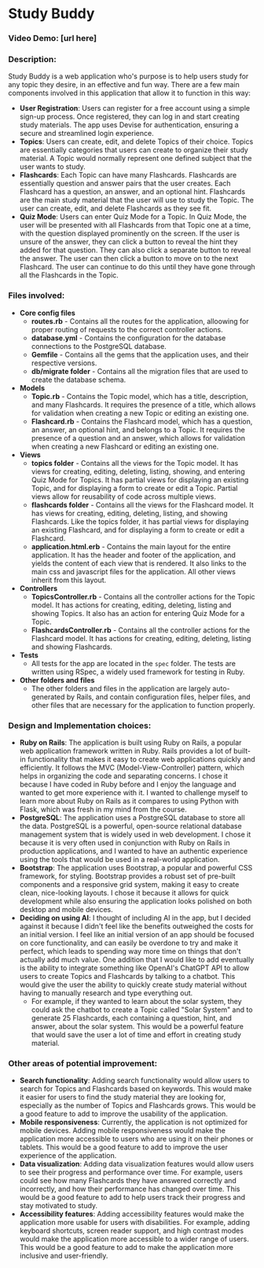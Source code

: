 # Study Buddy

### Video Demo: [url here]

### Description:
Study Buddy is a web application who's purpose is to help users study for any topic they desire, in an effective and fun way. There are a few main components involved in this application that allow it to function in this way:
- **User Registration**: Users can register for a free account using a simple sign-up process. Once registered, they can log in and start creating study materials. The app uses Devise for authentication, ensuring a secure and streamlined login experience.
- **Topics**: Users can create, edit, and delete Topics of their choice. Topics are essentially categories that users can create to organize their study material. A Topic would normally represent one defined subject that the user wants to study.
- **Flashcards**: Each Topic can have many Flashcards. Flashcards are essentially question and answer pairs that the user creates. Each Flashcard has a question, an answer, and an optional hint. Flashcards are the main study material that the user will use to study the Topic. The user can create, edit, and delete Flashcards as they see fit.
- **Quiz Mode**: Users can enter Quiz Mode for a Topic. In Quiz Mode, the user will be presented with all Flashcards from that Topic one at a time, with the question displayed prominently on the screen. If the user is unsure of the answer, they can click a button to reveal the hint they added for that question. They can also click a separate button to reveal the answer. The user can then click a button to move on to the next Flashcard. The user can continue to do this until they have gone through all the Flashcards in the Topic.
### Files involved:
- **Core config files**
  - **routes.rb** - Contains all the routes for the application, alloowing for proper routing of requests to the correct controller actions.
  - **database.yml** - Contains the configuration for the database connections to the PostgreSQL database.
  - **Gemfile** - Contains all the gems that the application uses, and their respective versions.
  - **db/migrate folder** - Contains all the migration files that are used to create the database schema.
- **Models**
  - **Topic.rb** - Contains the Topic model, which has a title, description, and many Flashcards. It requires the presence of a title, which allows for validation when creating a new Topic or editing an existing one.
  - **Flashcard.rb** - Contains the Flashcard model, which has a question, an answer, an optional hint, and belongs to a Topic. It requires the presence of a question and an answer, which allows for validation when creating a new Flashcard or editing an existing one.
- **Views**
  - **topics folder** - Contains all the views for the Topic model. It has views for creating, editing, deleting, listing, showing, and entering Quiz Mode for Topics. It has partial views for displaying an existing Topic, and for displaying a form to create or edit a Topic. Partial views allow for reusability of code across multiple views.
  - **flashcards folder** - Contains all the views for the Flashcard model. It has views for creating, editing, deleting, listing, and showing Flashcards. Like the topics folder, it has partial views for displaying an existing Flashcard, and for displaying a form to create or edit a Flashcard.
  - **application.html.erb** - Contains the main layout for the entire application. It has the header and footer of the application, and yields the content of each view that is rendered. It also links to the main css and javascript files for the application. All other views inherit from this layout.
- **Controllers**
  - **TopicsController.rb** - Contains all the controller actions for the Topic model. It has actions for creating, editing, deleting, listing and showing Topics. It also has an action for entering Quiz Mode for a Topic.
  - **FlashcardsController.rb** - Contains all the controller actions for the Flashcard model. It has actions for creating, editing, deleting, listing and showing Flashcards.
- **Tests**
  - All tests for the app are located in the `spec` folder. The tests are written using RSpec, a widely used framework for testing in Ruby. 
- **Other folders and files**
  - The other folders and files in the application are largely auto-generated by Rails, and contain configuration files, helper files, and other files that are necessary for the application to function properly.

### Design and Implementation choices:
- **Ruby on Rails**: The application is built using Ruby on Rails, a popular web application framework written in Ruby. Rails provides a lot of built-in functionality that makes it easy to create web applications quickly and efficiently. It follows the MVC (Model-View-Controller) pattern, which helps in organizing the code and separating concerns. I chose it because I have coded in Ruby before and I enjoy the language and wanted to get more experience with it. I wanted to challenge myself to learn more about Ruby on Rails as it compares to using Python with Flask, which was fresh in my mind from the course.
- **PostgreSQL**: The application uses a PostgreSQL database to store all the data. PostgreSQL is a powerful, open-source relational database management system that is widely used in web development. I chose it because it is very often used in conjunction with Ruby on Rails in production applications, and I wanted to have an authentic experience using the tools that would be used in a real-world application.
- **Bootstrap**: The application uses Bootstrap, a popular and powerful CSS framework, for styling. Bootstrap provides a robust set of pre-built components and a responsive grid system, making it easy to create clean, nice-looking layouts. I chose it because it allows for quick development while also ensuring the application looks polished on both desktop and mobile devices.
- **Deciding on using AI**: I thought of including AI in the app, but I decided against it because I didn't feel like the benefits outweighed the costs for an initial version. I feel like an initial version of an app should be focused on core functionality, and can easily be overdone to try and make it perfect, which leads to spending way more time on things that don't actually add much value. One addition that I would like to add eventually is the ability to integrate something like OpenAI's ChatGPT API to allow users to create Topics and Flashcards by talking to a chatbot. This would give the user the ability to quickly create study material without having to manually research and type everything out.
  - For example, if they wanted to learn about the solar system, they could ask the chatbot to create a Topic called "Solar System" and to generate 25 Flashcards, each containing a question, hint, and answer, about the solar system. This would be a powerful feature that would save the user a lot of time and effort in creating study material.

### Other areas of potential improvement:
- **Search functionality**: Adding search functionality would allow users to search for Topics and Flashcards based on keywords. This would make it easier for users to find the study material they are looking for, especially as the number of Topics and Flashcards grows. This would be a good feature to add to improve the usability of the application.
- **Mobile responsiveness**: Currently, the application is not optimized for mobile devices. Adding mobile responsiveness would make the application more accessible to users who are using it on their phones or tablets. This would be a good feature to add to improve the user experience of the application.
- **Data visualization**: Adding data visualization features would allow users to see their progress and performance over time. For example, users could see how many Flashcards they have answered correctly and incorrectly, and how their performance has changed over time. This would be a good feature to add to help users track their progress and stay motivated to study.
- **Accessibility features**: Adding accessibility features would make the application more usable for users with disabilities. For example, adding keyboard shortcuts, screen reader support, and high contrast modes would make the application more accessible to a wider range of users. This would be a good feature to add to make the application more inclusive and user-friendly.
